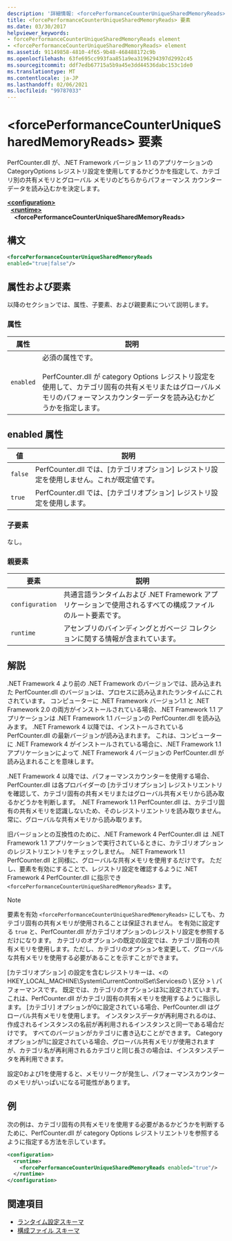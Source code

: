```yaml
---
description: '詳細情報: <forcePerformanceCounterUniqueSharedMemoryReads> 要素'
title: <forcePerformanceCounterUniqueSharedMemoryReads> 要素
ms.date: 03/30/2017
helpviewer_keywords:
- forcePerformanceCounterUniqueSharedMemoryReads element
- <forcePerformanceCounterUniqueSharedMemoryReads> element
ms.assetid: 91149858-4810-4f65-9b48-468488172c9b
ms.openlocfilehash: 63fe695cc993faa851a9ea3196294397d2992c45
ms.sourcegitcommit: ddf7edb67715a5b9a45e3dd44536dabc153c1de0
ms.translationtype: MT
ms.contentlocale: ja-JP
ms.lasthandoff: 02/06/2021
ms.locfileid: "99787033"
---
```

# <a name="forceperformancecounteruniquesharedmemoryreads-element"></a>\<forcePerformanceCounterUniqueSharedMemoryReads> 要素

PerfCounter.dll が、.NET Framework バージョン 1.1 のアプリケーションの CategoryOptions レジストリ設定を使用してするかどうかを指定して、カテゴリ別の共有メモリとグローバル メモリのどちらからパフォーマンス カウンター データを読み込むかを決定します。  
  
[**\<configuration>**](../configuration-element.md)\
&nbsp;&nbsp;[**\<runtime>**](runtime-element.md)\
&nbsp;&nbsp;&nbsp;&nbsp;**\<forcePerformanceCounterUniqueSharedMemoryReads>**  
  
## <a name="syntax"></a>構文  
  
```xml  
<forcePerformanceCounterUniqueSharedMemoryReads
enabled="true|false"/>  
```  
  
## <a name="attributes-and-elements"></a>属性および要素  

 以降のセクションでは、属性、子要素、および親要素について説明します。  
  
### <a name="attributes"></a>属性  
  
|属性|説明|  
|---------------|-----------------|  
|`enabled`|必須の属性です。<br /><br /> PerfCounter.dll が category Options レジストリ設定を使用して、カテゴリ固有の共有メモリまたはグローバルメモリのパフォーマンスカウンターデータを読み込むかどうかを指定します。|  
  
## <a name="enabled-attribute"></a>enabled 属性  
  
|値|説明|  
|-----------|-----------------|  
|`false`|PerfCounter.dll では、[カテゴリオプション] レジストリ設定を使用しません。これが既定値です。|  
|`true`|PerfCounter.dll では、[カテゴリオプション] レジストリ設定を使用します。|  
  
### <a name="child-elements"></a>子要素  

 なし。  
  
### <a name="parent-elements"></a>親要素  
  
|要素|説明|  
|-------------|-----------------|  
|`configuration`|共通言語ランタイムおよび .NET Framework アプリケーションで使用されるすべての構成ファイルのルート要素です。|  
|`runtime`|アセンブリのバインディングとガベージ コレクションに関する情報が含まれています。|  
  
## <a name="remarks"></a>解説  

 .NET Framework 4 より前の .NET Framework のバージョンでは、読み込まれた PerfCounter.dll のバージョンは、プロセスに読み込まれたランタイムにこれされています。 コンピューターに .NET Framework バージョン1.1 と .NET Framework 2.0 の両方がインストールされている場合、.NET Framework 1.1 アプリケーションは .NET Framework 1.1 バージョンの PerfCounter.dll を読み込みます。 .NET Framework 4 以降では、インストールされている PerfCounter.dll の最新バージョンが読み込まれます。 これは、コンピューターに .NET Framework 4 がインストールされている場合に、.NET Framework 1.1 アプリケーションによって .NET Framework 4 バージョンの PerfCounter.dll が読み込まれることを意味します。  
  
 .NET Framework 4 以降では、パフォーマンスカウンターを使用する場合、PerfCounter.dll は各プロバイダーの [カテゴリオプション] レジストリエントリを確認して、カテゴリ固有の共有メモリまたはグローバル共有メモリから読み取るかどうかを判断します。 .NET Framework 1.1 PerfCounter.dll は、カテゴリ固有の共有メモリを認識しないため、そのレジストリエントリを読み取りません。常に、グローバルな共有メモリから読み取ります。  
  
 旧バージョンとの互換性のために、.NET Framework 4 PerfCounter.dll は .NET Framework 1.1 アプリケーションで実行されているときに、カテゴリオプションのレジストリエントリをチェックしません。 .NET Framework 1.1 PerfCounter.dll と同様に、グローバルな共有メモリを使用するだけです。 ただし、要素を有効にすることで、レジストリ設定を確認するように .NET Framework 4 PerfCounter.dll に指示でき `<forcePerformanceCounterUniqueSharedMemoryReads>` ます。  
  
> [!NOTE]
> 要素を有効 `<forcePerformanceCounterUniqueSharedMemoryReads>` にしても、カテゴリ固有の共有メモリが使用されることは保証されません。 を有効に設定する `true` と、PerfCounter.dll がカテゴリオプションのレジストリ設定を参照するだけになります。 カテゴリのオプションの既定の設定では、カテゴリ固有の共有メモリを使用します。ただし、カテゴリのオプションを変更して、グローバルな共有メモリを使用する必要があることを示すことができます。  
  
 [カテゴリオプション] の設定を含むレジストリキーは、<の HKEY_LOCAL_MACHINE\System\CurrentControlSet\Servicesの \\ 区分 \> \ パフォーマンスです。 既定では、カテゴリのオプションは3に設定されています。これは、PerfCounter.dll がカテゴリ固有の共有メモリを使用するように指示します。 [カテゴリ] オプションが0に設定されている場合、PerfCounter.dll はグローバル共有メモリを使用します。 インスタンスデータが再利用されるのは、作成されるインスタンスの名前が再利用されるインスタンスと同一である場合だけです。 すべてのバージョンがカテゴリに書き込むことができます。 Category オプションが1に設定されている場合、グローバル共有メモリが使用されますが、カテゴリ名が再利用されるカテゴリと同じ長さの場合は、インスタンスデータを再利用できます。  
  
 設定0および1を使用すると、メモリリークが発生し、パフォーマンスカウンターのメモリがいっぱいになる可能性があります。  
  
## <a name="example"></a>例  

 次の例は、カテゴリ固有の共有メモリを使用する必要があるかどうかを判断するために、PerfCounter.dll が category Options レジストリエントリを参照するように指定する方法を示しています。  
  
```xml  
<configuration>  
  <runtime>  
    <forcePerformanceCounterUniqueSharedMemoryReads enabled="true"/>  
  </runtime>  
</configuration>  
```  
  
## <a name="see-also"></a>関連項目

- [ランタイム設定スキーマ](index.md)
- [構成ファイル スキーマ](../index.md)
